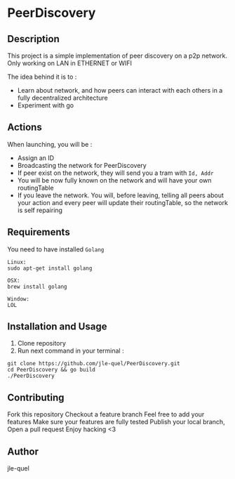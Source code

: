 # PeerDiscovery

## Description

This project is a simple implementation of peer discovery on a p2p network.
Only working on LAN in ETHERNET or WIFI

The idea behind it is to :
- Learn about network, and how peers can interact with each others in a fully decentralized architecture
- Experiment with go

## Actions

When launching, you will be :
- Assign an ID
- Broadcasting the network for PeerDiscovery
- If peer exist on the network, they will send you a tram with `Id, Addr`
- You will be now fully known on the network and will have your own routingTable
- If you leave the network. You will, before leaving, telling all peers about your action and every peer will update their routingTable, so the network is self repairing

## Requirements

You need to have installed `Golang`

```
Linux:
sudo apt-get install golang

OSX:
brew install golang

Window:
LOL
```

## Installation and Usage

1. Clone repository
2. Run next command in your terminal :

```
git clone https://github.com/jle-quel/PeerDiscovery.git
cd PeerDiscovery && go build
./PeerDiscovery
```

## Contributing

Fork this repository
Checkout a feature branch
Feel free to add your features
Make sure your features are fully tested
Publish your local branch, Open a pull request
Enjoy hacking <3

## Author

jle-quel
